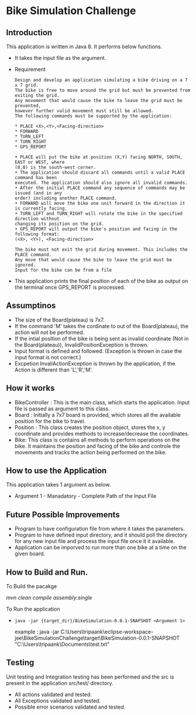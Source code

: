 # Bike Simulation Challenge

## Introduction

This application is written in Java 8. It performs below functions.

* It takes the input file as the argument.
* Requirement

      Design and develop an application simulating a bike driving on a 7 x 7 grid.
      The bike is free to move around the grid but must be prevented from exiting the grid.
      Any movement that would cause the bike to leave the grid must be prevented,
      however further valid movement must still be allowed.
      The following commands must be supported by the application:
      
      * PLACE <X>,<Y>,<Facing-direction>
      * FORWARD
      * TURN_LEFT
      * TURN_RIGHT
      * GPS_REPORT
  
      • PLACE will put the bike at position (X,Y) facing NORTH, SOUTH, EAST or WEST, where
      (0,0) is the south-west corner.
      • The application should discard all commands until a valid PLACE command has been
      executed. The application should also ignore all invalid commands.
      • After the initial PLACE command any sequence of commands may be issued (and in any
      order) including another PLACE command.
      • FORWARD will move the bike one unit forward in the direction it is currently facing.
      • TURN_LEFT and TURN_RIGHT will rotate the bike in the specified direction without
      changing its position on the grid.
      • GPS_REPORT will output the bike's position and facing in the following format:
      (<X>, <Y>), <Facing-direction>
      
      The bike must not exit the grid during movement. This includes the PLACE command.
      Any move that would cause the bike to leave the grid must be ignored.
      Input for the bike can be from a file

    
* This application prints the final position of each of the bike as output on the terminal once GPS_REPORT is processed.

## Assumptinos

* The size of the Board(plateau) is 7x7.
* If the command 'M' takes the cordinate to out of the Board(plateau), the action will not be performed.
* If the intial position of the bike is being sent as invalid coordinate (Not in the Board(plateau)), InvalidPositionException is thrown.
* Input format is defined and followed. (Exception is thrown in case the input format is not correct.)
* Excpetion InvaliActionException is thrown by the application, if the Action is different than 'L','R','M'.

## How it works

* BikeController : This is the main class, which starts the application. Input file is passed as argument to this class.
* Board : Initially a 7x7 board is provided, which stores all the available position for the bike to travel.
* Position : This class creates the position object, stores the x, y coordinate and provides methods to increase/decrease the coordinates.
* Bike: This class is contains all methods to perform operations on the bike. It maintains the position and facing of the bike and controle the movements and tracks the action being performed on the bike.


## How to use the Application

This application takes 1 argument as below.

* Argument 1 - Manadatory - Complete Path of the Input File

## Future Possible Improvements 
* Program to have configuration file from where it takes the parameters.
* Program to have defined input directory, and it should poll the directory for any new input file and process the input file once it it available.
* Application can be imporved to run more than one bike at a time on the given board.


## How to Build and Run.

To Build the pacakge 

*mvn clean compile assembly:single*

To Run the application

*     java -jar {target_dir}/BikeSimulation-0.0.1-SNAPSHOT <Argument 1> 

  example : 
  java -jar C:\Users\tripaank\eclipse-workspace-jee\BikeSimulationChallenge\target\BikeSimulation-0.0.1-SNAPSHOT "C:\\Users\\tripaank\\Documents\\test.txt"

## Testing 

Unit testing and Integration testing has been performed and the src is present in the application src/test/ directory.

  * All actions validated and tested.
  * All Exceptions validated and tested.
  * Possible error scenarios validated and tested.

  



